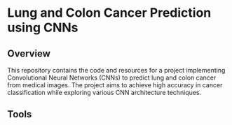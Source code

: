 # Lung and Colon Cancer Prediction using CNNs

## Overview

This repository contains the code and resources for a project implementing Convolutional Neural Networks (CNNs) to predict lung and colon cancer from medical images. The project aims to achieve high accuracy in cancer classification while exploring various CNN architecture techniques.

## Tools 

